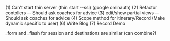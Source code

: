 (1) Can't start thin server (thin start --ssl) (google ominauth)
(2) Refactor contollers -- Should ask coaches for advice
(3) edit/show partial views -- Should ask coaches for advice
(4) Scope method for itinerary/Record (Make dynamic specific to user)
(6) Write Blog
(7) Record Demo

_form and _flash for session and destinations are similar (can combine?)